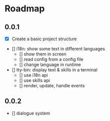 # Roadmap

## 0.0.1

- [x] Create a basic project structure
- []  i18n: show some text in different languages
  - [] show them in screen
  - [] read config from a config file
  - [] change language in runtime
- [] tty-bin: display text & skills in a terminal
  - [] use i18n api
  - [] use skills api
  - [] render, update, handle events

## 0.0.2

- [] dialogue system
